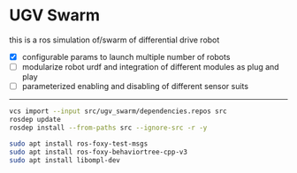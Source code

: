 # UGV Swarm
this is a ros simulation of/swarm of differential drive robot
- [x] configurable params to launch multiple number of robots
- [ ] modularize robot urdf and integration of different modules as plug and play
- [ ] parameterized enabling and disabling of different sensor suits
---


```bash
vcs import --input src/ugv_swarm/dependencies.repos src
rosdep update
rosdep install --from-paths src --ignore-src -r -y
```

```bash
sudo apt install ros-foxy-test-msgs
sudo apt install ros-foxy-behaviortree-cpp-v3
sudo apt install libompl-dev
```
